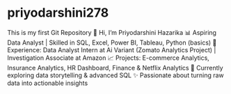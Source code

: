 # priyodarshini278
This is my first Git Repository
👋 Hi, I’m Priyodarshini Hazarika
📊 Aspiring Data Analyst | Skilled in SQL, Excel, Power BI, Tableau, Python (basics)
💼 Experience: Data Analyst Intern at Ai Variant (Zomato Analytics Project) | Investigation Associate at Amazon
📈 Projects: E-commerce Analytics, Insurance Analytics, HR Dashboard, Finance & Netflix Analytics
🌱 Currently exploring data storytelling & advanced SQL
✨ Passionate about turning raw data into actionable insights
